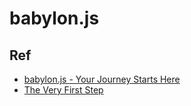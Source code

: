 # babylon.js

## Ref

- [babylon.js - Your Journey Starts Here](https://doc.babylonjs.com/journey)
- [The Very First Step](https://doc.babylonjs.com/journey/theFirstStep)

